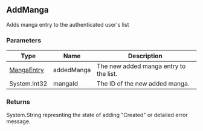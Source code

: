 ## AddManga
Adds manga entry to the authenticated user's list

### Parameters

| Type | Name | Description |
| ---- | ---- | ----------- |
| [MangaEntry] | addedManga | The new added manga entry to the list. |
| System.Int32 | mangaId | The ID of the new added manga. |

### Returns
System.String represnting the state of adding "Created" or detailed error message.

[MangaEntry]: <https://github.com/i3dprogrammer/myanimelistAPI-wrapper/blob/master/docs/Dto/MangaEntry.md#mangaentry>

